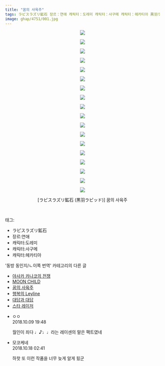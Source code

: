 ```yaml
---
title: "꿈의 사육주"
tags: ラピスラズリ鉱石 장르：연애 캐릭터：도레미 캐릭터：사구메 캐릭터：헤카티아 黒羽ラピッド 동방_동인지／ㄴ이쪽_번역
image: ghap/4751/001.jpg
---
```

<div class="article">
<p style="text-align: center; clear: none; float: none;"><img src="{{ site.nasurl }}/ghap/4751/001.jpg"/></p>
<p style="text-align: center; clear: none; float: none;"><img src="{{ site.nasurl }}/ghap/4751/002.jpg"/></p>
<p style="text-align: center; clear: none; float: none;"><img src="{{ site.nasurl }}/ghap/4751/003.jpg"/></p>
<p style="text-align: center; clear: none; float: none;"><img src="{{ site.nasurl }}/ghap/4751/004.jpg"/></p>
<p style="text-align: center; clear: none; float: none;"><img src="{{ site.nasurl }}/ghap/4751/005.jpg"/></p>
<p style="text-align: center; clear: none; float: none;"><img src="{{ site.nasurl }}/ghap/4751/006.jpg"/></p>
<p style="text-align: center; clear: none; float: none;"><img src="{{ site.nasurl }}/ghap/4751/007.jpg"/></p>
<p style="text-align: center; clear: none; float: none;"><img src="{{ site.nasurl }}/ghap/4751/008.jpg"/></p>
<p style="text-align: center; clear: none; float: none;"><img src="{{ site.nasurl }}/ghap/4751/009.jpg"/></p>
<p style="text-align: center; clear: none; float: none;"><img src="{{ site.nasurl }}/ghap/4751/010.jpg"/></p>
<p style="text-align: center; clear: none; float: none;"><img src="{{ site.nasurl }}/ghap/4751/011.jpg"/></p>
<p style="text-align: center; clear: none; float: none;"><img src="{{ site.nasurl }}/ghap/4751/012.jpg"/></p>
<p style="text-align: center; clear: none; float: none;"><img src="{{ site.nasurl }}/ghap/4751/013.jpg"/></p>
<p style="text-align: center; clear: none; float: none;"><img src="{{ site.nasurl }}/ghap/4751/014.jpg"/></p>
<p style="text-align: center; clear: none; float: none;"><img src="{{ site.nasurl }}/ghap/4751/015.jpg"/></p>
<p style="text-align: center; clear: none; float: none;"><img src="{{ site.nasurl }}/ghap/4751/016.jpg"/></p>
<p style="text-align: center; clear: none; float: none;"><img src="{{ site.nasurl }}/ghap/4751/017.jpg"/></p>
<p style="text-align: center; clear: none; float: none;"><img src="{{ site.nasurl }}/ghap/4751/018.jpg"/></p>
<p style="text-align: center; clear: none; float: none;">[ラピスラズリ鉱石 (黒羽ラピッド)] 꿈의 사육주</p>
<p><br/></p>
</div><div class="tagTrail">
<p>태그: </p>
<ul>
<li>ラピスラズリ鉱石</li>
<li>장르:연애</li>
<li>캐릭터:도레미</li>
<li>캐릭터:사구메</li>
<li>캐릭터:헤카티아</li>
</ul>
</div><div class="another">
<p>'동방 동인지/ㄴ이쪽 번역' 카테고리의 다른 글</p>
<ul>
<li><a href="/2018-10-10-ghap_4757">야사카 카나코의 전쟁</a></li>
<li><a href="/2018-10-10-ghap_4755">MOON CHILD</a></li>
<li><a href="/2018-10-09-ghap_4751">꿈의 사육주</a></li>
<li><a href="/2018-10-07-ghap_4743">행복의 Leyline</a></li>
<li><a href="/2018-10-05-ghap_4739">대답과 대답</a></li>
<li><a href="/2018-10-04-ghap_4737">스타 레이저</a></li>
</ul>
</div><div class="cb_module cb_fluid">
<div class="cb_wrt cb_profile">
<div class="comment">
<ul>
<li class="cb_thumb_off" id="comment15350098">
<div class="cb_comment_area">
<div class="cb_info_area">
<div class="cb_section">
<span class="cb_nick_name">ㅇㅇ</span>
</div>
<div class="cb_section">
<span class="cb_date">2018.10.09 19:48 </span>
</div>
</div>
<div class="cb_dsc_comment">
<p class="cb_dsc">
											월인이 죄다 ♩♪♩♩라는 레이센의 말은 팩트였네
										</p>
</div>
</div></li>
<li class="cb_thumb_off" id="comment15357509">
<div class="cb_comment_area">
<div class="cb_info_area">
<div class="cb_section">
<span class="cb_nick_name">모코케네</span>
</div>
<div class="cb_section">
<span class="cb_date">2018.10.18 02:41 </span>
</div>
</div>
<div class="cb_dsc_comment">
<p class="cb_dsc">
											하핫 또 이런 작품을 너무 늦게 알게 됬군
										</p>
</div>
</div></li>
</ul>
</div>
</div><!-- commentList close -->
</div>